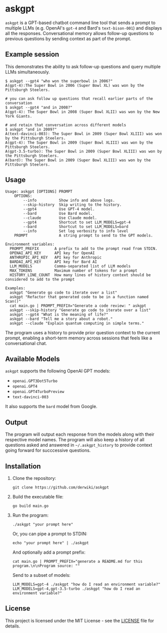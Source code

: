 # askgpt

`askgpt` is a GPT-based chatbot command line tool that sends a prompt to multiple LLMs (e.g. OpenAI's `gpt-4` and
Bard's `text-bison-001`) and displays all the responses. Conversational memory allows follow-up questions to previous
questions by sending context as part of the prompt.

## Example session
This demonstrates the ability to ask follow-up questions and query multiple LLMs simultaneously.
```
$ askgpt --gpt4 "who won the superbowl in 2006?"
A(gpt-4):The Super Bowl in 2006 (Super Bowl XL) was won by the Pittsburgh Steelers.

# you can ask follow up questions that recall earlier parts of the conversation
$ askgpt --gpt4 "and in 2008?"                  
A(gpt-4): The Super Bowl in 2008 (Super Bowl XLII) was won by the New York Giants.

# and retain that conversation across different models
$ askgpt "and in 2009?" 
A(text-davinci-003): The Super Bowl in 2009 (Super Bowl XLIII) was won by the Pittsburgh Steelers.
A(gpt-4): The Super Bowl in 2009 (Super Bowl XLIII) was won by the Pittsburgh Steelers.
A(gpt-3.5-turbo): The Super Bowl in 2009 (Super Bowl XLIII) was won by the Pittsburgh Steelers.
A(bard): The Super Bowl in 2009 (Super Bowl XLIII) was won by the Pittsburgh Steelers.
```


## Usage

```
Usage: askgpt [OPTIONS] PROMPT
    OPTIONS:
        --info          Show info and above logs.
        --skip-history  Skip writing to the history.
        --gpt4          Use GPT-4 model.
        --bard          Use Bard model.
        --claude        Use Claude model.
        --gpt4          Shortcut to set LLM_MODELS=gpt-4
        --bard          Shortcut to set LLM_MODELS=bard
        --info          Set log verbosity to info level
    PROMPT              A string prompt to send to the GPT models.

Environment variables:
  PROMPT_PREFIX       A prefix to add to the prompt read from STDIN.
  OPENAI_API_KEY      API key for OpenAI
  ANTHROPIC_API_KEY   API key for Anthropic
  BARDAI_API_KEY      API key for Bard AI
  LLM_MODELS          Comma-separated list of LLM models
  MAX_TOKENS          Maximum number of tokens for a prompt
  HISTORY_LINE_COUNT  How many lines of history context should be considered to add to the prompt

Examples:
  askgpt "Generate go code to iterate over a list"
  askgpt "Refactor that generated code to be in a function named Scan()"
  cat main.go | PROMPT_PREFIX="Generate a code review: " askgpt
  askgpt --skip-history "Generate go code to iterate over a list"
  askgpt --gpt4 "What is the meaning of life?"
  askgpt --bard "Tell me a story about a robot."
  askgpt --claude "Explain quantum computing in simple terms."
```

The program uses a history to provide prior question context to the current prompt, enabling a short-term memory across
sessions that feels like a conversational chat.

## Available Models

`askgpt` supports the following OpenAI GPT models:

- `openai.GPT3Dot5Turbo`
- `openai.GPT4`
- `openai.GPT4TurboPreview`
- `text-davinci-003`

It also supports the `bard` model from Google.

## Output

The program will output each response from the models along with their respective model names.
The program will also keep a history of all questions asked and answered in `~/.askgpt_history` to provide context going
forward for succcessive questions.

## Installation

1. Clone the repository:
   ```
   git clone https://github.com/derwiki/askgpt
   ```
2. Build the executable file:
   ```
   go build main.go
   ```
3. Run the program:
   ```
   ./askgpt "your prompt here"
   ```
   Or, you can pipe a prompt to STDIN:
   ```
   echo "your prompt here" | ./askgpt
   ```
   And optionally add a prompt prefix:
   ```
   cat main.go | PROMPT_PREFIX="generate a README.md for this program.\n\nProgram source: ""
   ```
   Send to a subset of models:
   ```
   LLM_MODELS=gpt-4 ./askgpt "how do I read an environment variable?"
   LLM_MODELS=gpt-4,gpt-3.5-turbo ./askgpt "how do I read an environment variable?"
   ```

## License

This project is licensed under the MIT License - see the [LICENSE](LICENSE) file for details.
